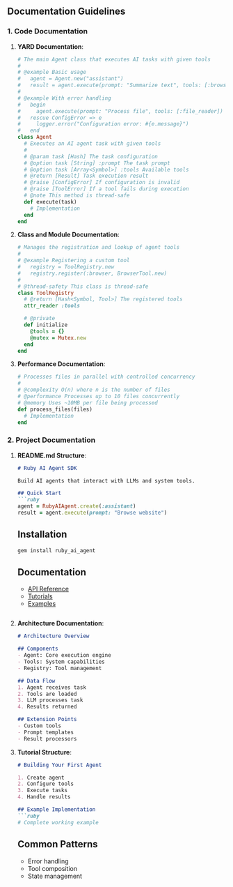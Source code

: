 ## Documentation Guidelines

### 1. Code Documentation

1. **YARD Documentation**:
   ```ruby
   # The main Agent class that executes AI tasks with given tools
   #
   # @example Basic usage
   #   agent = Agent.new("assistant")
   #   result = agent.execute(prompt: "Summarize text", tools: [:browser])
   #
   # @example With error handling
   #   begin
   #     agent.execute(prompt: "Process file", tools: [:file_reader])
   #   rescue ConfigError => e
   #     logger.error("Configuration error: #{e.message}")
   #   end
   class Agent
     # Executes an AI agent task with given tools
     #
     # @param task [Hash] The task configuration
     # @option task [String] :prompt The task prompt
     # @option task [Array<Symbol>] :tools Available tools
     # @return [Result] Task execution result
     # @raise [ConfigError] If configuration is invalid
     # @raise [ToolError] If a tool fails during execution
     # @note This method is thread-safe
     def execute(task)
       # Implementation
     end
   end
   ```

2. **Class and Module Documentation**:
   ```ruby
   # Manages the registration and lookup of agent tools
   #
   # @example Registering a custom tool
   #   registry = ToolRegistry.new
   #   registry.register(:browser, BrowserTool.new)
   #
   # @thread-safety This class is thread-safe
   class ToolRegistry
     # @return [Hash<Symbol, Tool>] The registered tools
     attr_reader :tools

     # @private
     def initialize
       @tools = {}
       @mutex = Mutex.new
     end
   end
   ```

3. **Performance Documentation**:
   ```ruby
   # Processes files in parallel with controlled concurrency
   #
   # @complexity O(n) where n is the number of files
   # @performance Processes up to 10 files concurrently
   # @memory Uses ~10MB per file being processed
   def process_files(files)
     # Implementation
   end
   ```

### 2. Project Documentation

1. **README.md Structure**:
   ```markdown
   # Ruby AI Agent SDK
   
   Build AI agents that interact with LLMs and system tools.
   
   ## Quick Start
   ```ruby
   agent = RubyAIAgent.create(:assistant)
   result = agent.execute(prompt: "Browse website")
   ```
   
   ## Installation
   ```bash
   gem install ruby_ai_agent
   ```
   
   ## Documentation
   - [API Reference](docs/api.md)
   - [Tutorials](docs/tutorials/)
   - [Examples](examples/)
   ```

2. **Architecture Documentation**:
   ```markdown
   # Architecture Overview
   
   ## Components
   - Agent: Core execution engine
   - Tools: System capabilities
   - Registry: Tool management
   
   ## Data Flow
   1. Agent receives task
   2. Tools are loaded
   3. LLM processes task
   4. Results returned
   
   ## Extension Points
   - Custom tools
   - Prompt templates
   - Result processors
   ```

3. **Tutorial Structure**:
   ```markdown
   # Building Your First Agent
   
   1. Create agent
   2. Configure tools
   3. Execute tasks
   4. Handle results
   
   ## Example Implementation
   ```ruby
   # Complete working example
   ```
   
   ## Common Patterns
   - Error handling
   - Tool composition
   - State management
   ```